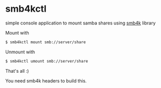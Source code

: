 # smb4kctl
simple console application to mount samba shares using [smb4k](smb4k) library

Mount with
```bash
$ smb4kctl mount smb://server/share
```
Unmount with
```bash
$ smb4kctl umount smb://server/share
```
That's all :)

You need smb4k headers to build this.

[smb4k]: http://sourceforge.net/projects/smb4k/
